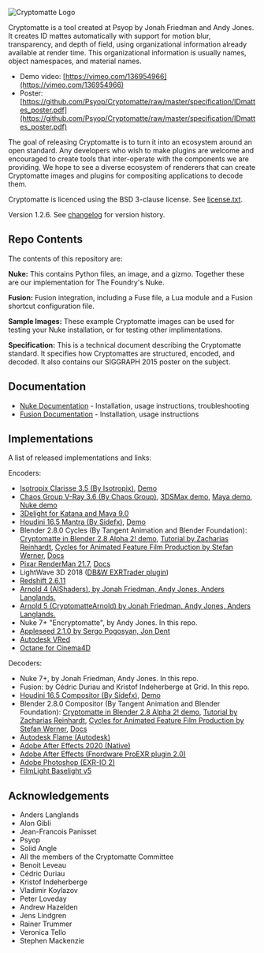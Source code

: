 ![Cryptomatte Logo](/docs/header.png)

Cryptomatte is a tool created at Psyop by Jonah Friedman and Andy Jones. It creates ID mattes automatically with support for motion blur, transparency, and depth of field, using organizational information already available at render time. This organizational information is usually names, object namespaces, and material names.

* Demo video: [https://vimeo.com/136954966](https://vimeo.com/136954966)
* Poster: [https://github.com/Psyop/Cryptomatte/raw/master/specification/IDmattes_poster.pdf](https://github.com/Psyop/Cryptomatte/raw/master/specification/IDmattes_poster.pdf)

The goal of releasing Cryptomatte is to turn it into an ecosystem around an open standard. Any developers who wish to make plugins are welcome and encouraged to create tools that inter-operate with the components we are providing. We hope to see a diverse ecosystem of renderers that can create Cryptomatte images and plugins for compositing applications to decode them.

Cryptomatte is licenced using the BSD 3-clause license. See [license.txt](license.txt).

Version 1.2.6. See [changelog](CHANGELOG.md) for version history. 

## Repo Contents

The contents of this repository are:

**Nuke:** This contains Python files, an image, and a gizmo. Together these are our implementation for The Foundry's Nuke.

**Fusion:** Fusion integration, including a Fuse file, a Lua module and a Fusion shortcut configuration file.

**Sample Images:** These example Cryptomatte images can be used for testing your Nuke installation, or for testing other implimentations. 

**Specification:** This is a technical document describing the Cryptomatte standard. It specifies how Cryptomattes are structured, encoded, and decoded. It also contains our SIGGRAPH 2015 poster on the subject.

## Documentation

* [Nuke Documentation](/docs/nuke.md) - Installation, usage instructions, troubleshooting
* [Fusion Documentation](/docs/fusion.md) - Installation, usage instructions

## Implementations

A list of released implementations and links:

Encoders:

* [Isotropix Clarisse 3.5 (By Isotropix)](http://www.isotropix.com/products/clarisse-3.5), [Demo](https://www.youtube.com/watch?v=V_ov8B24jq0)
* [Chaos Group V-Ray 3.6 (By Chaos Group)](https://docs.chaosgroup.com/display/VRAY3MAX/Cryptomatte+%7C+VRayCryptomatte), [3DSMax demo](https://www.youtube.com/watch?v=tlahITki4xg), [Maya demo](https://www.youtube.com/watch?v=iVHcuke_aWk), [Nuke demo](https://www.youtube.com/watch?v=Vb4OX7UNIMw)
* [3Delight for Katana and Maya 9.0](https://3delight.atlassian.net/wiki/spaces/3DFK/pages/220135565/Exporting+CryptoMatte+IDs)
* [Houdini 16.5 Mantra (By Sidefx)](http://www.sidefx.com/docs/houdini/render/cryptomatte.html), [Demo](https://vimeo.com/241036613#t=2862s)
* Blender 2.8.0 Cycles (By Tangent Animation and Blender Foundation): [Cryptomatte in Blender 2.8 Alpha 2! demo](https://www.youtube.com/watch?v=lTJJqAGnWFM), [Tutorial by Zacharias Reinhardt](https://zachariasreinhardt.com/blender-2-8-cryptomatte-tutorial), [Cycles for Animated Feature Film Production by Stefan Werner](https://www.youtube.com/watch?v=_2Ia4h8q3xs), [Docs](https://wiki.blender.org/wiki/Reference/Release_Notes/2.80/Cycles#Cryptomatte)
* [Pixar RenderMan 21.7](https://rmanwiki.pixar.com/display/REN/RenderMan+21.7), [Docs](https://rmanwiki.pixar.com/display/REN/PxrCryptomatte)
* LightWave 3D 2018 ([DB&W EXRTrader plugin](https://www.db-w.com/products/exrtrader))
* [Redshift 2.6.11](https://www.redshift3d.com)
* [Arnold 4 (AlShaders), by Jonah Friedman, Andy Jones, Anders Langlands.](http://www.anderslanglands.com/alshaders/index.html)
* [Arnold 5 (CryptomatteArnold) by Jonah Friedman, Andy Jones, Anders Langlands.](https://github.com/anderslanglands/alShaders2)
* Nuke 7+ "Encryptomatte", by Andy Jones. In this repo.
* [Appleseed 2.1.0 by Sergo Pogosyan, Jon Dent](https://appleseedhq.net/2019/09/21/appleseed-2-1-0-beta-Released.html)
* [Autodesk VRed](https://knowledge.autodesk.com/support/vred-products/learn-explore/caas/CloudHelp/cloudhelp/2020/ENU/VRED/files/Rendering/VRED-Rendering-How-to-Use-the-Cryptomatte-Options-html-html.html)
* [Octane for Cinema4D](http://www.aoktar.com/octane/OCTANE%20HELP%20MANUAL.html?Cryptomatte.html)

Decoders:

* Nuke 7+, by Jonah Friedman, Andy Jones. In this repo.
* Fusion: by C&eacute;dric Duriau and Kristof Indeherberge at Grid. In this repo.
* [Houdini 16.5 Compositor (By Sidefx)](http://www.sidefx.com/docs/houdini/render/cryptomatte.html), [Demo](https://vimeo.com/241036613#t=2862s)
* Blender 2.8.0 Compositor (By Tangent Animation and Blender Foundation): [Cryptomatte in Blender 2.8 Alpha 2! demo](https://www.youtube.com/watch?v=lTJJqAGnWFM), [Tutorial by Zacharias Reinhardt](https://zachariasreinhardt.com/blender-2-8-cryptomatte-tutorial), [Cycles for Animated Feature Film Production by Stefan Werner](https://www.youtube.com/watch?v=_2Ia4h8q3xs), [Docs](https://wiki.blender.org/wiki/Reference/Release_Notes/2.80/Cycles#Cryptomatte)
* [Autodesk Flame (Autodesk)](https://knowledge.autodesk.com/support/flame-products/learn-explore/caas/CloudHelp/cloudhelp/2020/ENU/Flame-EffectsandToolsReference/files/GUID-0402116E-B47C-4E32-9010-DB8C334853E0-htm.html)
* [Adobe After Effects 2020 (Native)](https://theblog.adobe.com/adobe-after-effects-is-faster-than-ever/)
* [Adobe After Effects (Fnordware ProEXR plugin 2.0)](https://www.fnordware.com/ProEXR/)
* [Adobe Photoshop (EXR-IO 2)](https://www.exr-io.com/exr-io-2-00/)
* [FilmLight Baselight v5](https://www.filmlight.ltd.uk/pdf/datasheets/FL-BL-DS-0847-Baselightv5.pdf)

## Acknowledgements 

* Anders Langlands 
* Alon Gibli
* Jean-Francois Panisset
* Psyop
* Solid Angle
* All the members of the Cryptomatte Committee
* Benoit Leveau
* C&eacute;dric Duriau
* Kristof Indeherberge
* Vladimir Koylazov
* Peter Loveday
* Andrew Hazelden
* Jens Lindgren
* Rainer Trummer
* Veronica Tello
* Stephen Mackenzie
